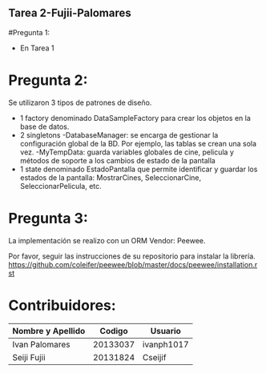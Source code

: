 ## Tarea 2-Fujii-Palomares

#Pregunta 1: 
- En Tarea 1

# Pregunta 2:
Se utilizaron 3 tipos de patrones de diseño. 
- 1 factory denominado DataSampleFactory para crear los objetos en la base de datos. 
- 2 singletons
  -DatabaseManager: se encarga de gestionar la configuración global de la BD. Por ejemplo, las tablas se crean una sola vez.
  -MyTempData: guarda variables globales de cine, pelicula y métodos de soporte a los cambios de estado de la pantalla
- 1 state denominado EstadoPantalla que permite identificar y guardar los estados de la pantalla: MostrarCines, SeleccionarCine, SeleccionarPelicula, etc.

# Pregunta 3:
La implementación se realizo con un ORM Vendor: Peewee.

Por favor, seguir las instrucciones de su repositorio para instalar la librería.
https://github.com/coleifer/peewee/blob/master/docs/peewee/installation.rst


# Contribuidores:
|Nombre y Apellido        |     Codigo     |     Usuario    |
|-------------------------|----------------|----------------|
|Ivan Palomares           |    20133037    |   ivanph1017   |
|Seiji Fujii              |    20131824    |    Cseijif     |

